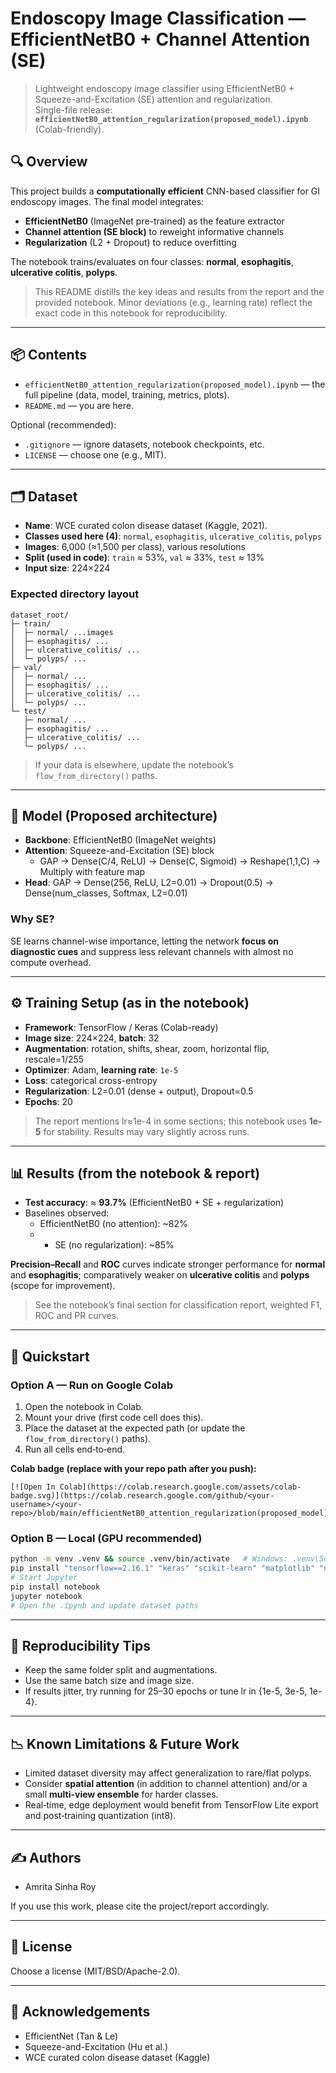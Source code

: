 # Endoscopy Image Classification — EfficientNetB0 + Channel Attention (SE)

> Lightweight endoscopy image classifier using EfficientNetB0 + Squeeze-and-Excitation (SE) attention and regularization.  
> Single-file release: **`efficientNetB0_attention_regularization(proposed_model).ipynb`** (Colab-friendly).

## 🔍 Overview

This project builds a **computationally efficient** CNN-based classifier for GI endoscopy images. The final model integrates:

- **EfficientNetB0** (ImageNet pre-trained) as the feature extractor
- **Channel attention (SE block)** to reweight informative channels
- **Regularization** (L2 + Dropout) to reduce overfitting

The notebook trains/evaluates on four classes: **normal**, **esophagitis**, **ulcerative colitis**, **polyps**.

> This README distills the key ideas and results from the report and the provided notebook. Minor deviations (e.g., learning rate) reflect the exact code in this notebook for reproducibility.

---

## 📦 Contents

- `efficientNetB0_attention_regularization(proposed_model).ipynb` — the full pipeline (data, model, training, metrics, plots).
- `README.md` — you are here.

Optional (recommended):

- `.gitignore` — ignore datasets, notebook checkpoints, etc.
- `LICENSE` — choose one (e.g., MIT).

---

## 🗂️ Dataset

- **Name**: WCE curated colon disease dataset (Kaggle, 2021).
- **Classes used here (4)**: `normal`, `esophagitis`, `ulcerative_colitis`, `polyps`
- **Images**: 6,000 (≈1,500 per class), various resolutions
- **Split (used in code)**: `train` ≈ 53%, `val` ≈ 33%, `test` ≈ 13%
- **Input size**: 224×224

### Expected directory layout

```
dataset_root/
├─ train/
│  ├─ normal/ ...images
│  ├─ esophagitis/ ...
│  ├─ ulcerative_colitis/ ...
│  └─ polyps/ ...
├─ val/
│  ├─ normal/ ...
│  ├─ esophagitis/ ...
│  ├─ ulcerative_colitis/ ...
│  └─ polyps/ ...
└─ test/
   ├─ normal/ ...
   ├─ esophagitis/ ...
   ├─ ulcerative_colitis/ ...
   └─ polyps/ ...
```

> If your data is elsewhere, update the notebook’s `flow_from_directory()` paths.

---

## 🧠 Model (Proposed architecture)

- **Backbone**: EfficientNetB0 (ImageNet weights)
- **Attention**: Squeeze-and-Excitation (SE) block
  - GAP → Dense(C/4, ReLU) → Dense(C, Sigmoid) → Reshape(1,1,C) → Multiply with feature map
- **Head**: GAP → Dense(256, ReLU, L2=0.01) → Dropout(0.5) → Dense(num_classes, Softmax, L2=0.01)

### Why SE?

SE learns channel-wise importance, letting the network **focus on diagnostic cues** and suppress less relevant channels with almost no compute overhead.

---

## ⚙️ Training Setup (as in the notebook)

- **Framework**: TensorFlow / Keras (Colab-ready)
- **Image size**: 224×224, **batch**: 32
- **Augmentation**: rotation, shifts, shear, zoom, horizontal flip, rescale=1/255
- **Optimizer**: Adam, **learning rate**: `1e-5`
- **Loss**: categorical cross-entropy
- **Regularization**: L2=0.01 (dense + output), Dropout=0.5
- **Epochs**: 20

> The report mentions lr≈1e-4 in some sections; this notebook uses **1e-5** for stability. Results may vary slightly across runs.

---

## 📊 Results (from the notebook & report)

- **Test accuracy**: ≈ **93.7%** (EfficientNetB0 + SE + regularization)
- Baselines observed:
  - EfficientNetB0 (no attention): ~82%
  - - SE (no regularization): ~85%

**Precision–Recall** and **ROC** curves indicate stronger performance for **normal** and **esophagitis**; comparatively weaker on **ulcerative colitis** and **polyps** (scope for improvement).

> See the notebook’s final section for classification report, weighted F1, ROC and PR curves.

---

## 🚀 Quickstart

### Option A — Run on Google Colab

1. Open the notebook in Colab.
2. Mount your drive (first code cell does this).
3. Place the dataset at the expected path (or update the `flow_from_directory()` paths).
4. Run all cells end‑to‑end.

**Colab badge (replace with your repo path after you push):**

```
[![Open In Colab](https://colab.research.google.com/assets/colab-badge.svg)](https://colab.research.google.com/github/<your-username>/<your-repo>/blob/main/efficientNetB0_attention_regularization(proposed_model).ipynb)
```

### Option B — Local (GPU recommended)

```bash
python -m venv .venv && source .venv/bin/activate   # Windows: .venv\Scripts\activate
pip install "tensorflow==2.16.1" "keras" "scikit-learn" "matplotlib" "numpy"
# Start Jupyter
pip install notebook
jupyter notebook
# Open the .ipynb and update dataset paths
```

---

## 🧪 Reproducibility Tips

- Keep the same folder split and augmentations.
- Use the same batch size and image size.
- If results jitter, try running for 25–30 epochs or tune lr in {1e-5, 3e-5, 1e-4}.

---

## 📉 Known Limitations & Future Work

- Limited dataset diversity may affect generalization to rare/flat polyps.
- Consider **spatial attention** (in addition to channel attention) and/or a small **multi-view ensemble** for harder classes.
- Real‑time, edge deployment would benefit from TensorFlow Lite export and post‑training quantization (int8).

---

## ✍️ Authors

- Amrita Sinha Roy

If you use this work, please cite the project/report accordingly.

---

## 🧾 License

Choose a license (MIT/BSD/Apache-2.0).

---

## 🙌 Acknowledgements

- EfficientNet (Tan & Le)
- Squeeze-and-Excitation (Hu et al.)
- WCE curated colon disease dataset (Kaggle)
